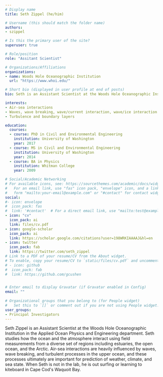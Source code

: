 ```yaml
---
# Display name
title: Seth Zippel (he/him)

# Username (this should match the folder name)
authors:
- szippel

# Is this the primary user of the site?
superuser: true

# Role/position
role: "Assitant Scientist"

# Organizations/Affiliations
organizations:
- name: Woods Hole Oceanographic Institution
  url: "https://www.whoi.edu/"

# Short bio (displayed in user profile at end of posts)
bio: Seth is an Assistant Scientist at the Woods Hole Oceanographic Institution, and part of the Coastal Ocean Fluid Dynamics Lab (COFDL). He studies air/sea interactions, including waves and turbulence at the ocean surface.

interests:
- Air-sea interactions
- Waves, wave breaking, wave/current interaction, wave/ice interaction
- Turbulence and boundary layers

education:
  courses:
  - course: PhD in Civil and Environmental Engineering
    institution: University of Washington
    year: 2017
  - course: MS in Civil and Environmental Engineering
    institution: University of Washington
    year: 2014
  - course: BA in Physics
    institution: Whitman College
    year: 2009

# Social/Academic Networking
# For available icons, see: https://sourcethemes.com/academic/docs/widgets/#icons
#   For an email link, use "fas" icon pack, "envelope" icon, and a link in the
#   form "mailto:your-email@example.com" or "#contact" for contact widget.
social:
#- icon: envelope
#  icon_pack: fas
#  link: '#contact'  # For a direct email link, use "mailto:test@example.org".
- icon: "cv"
  icon_pack: ai
  link: files/cv.pdf
- icon: google-scholar
  icon_pack: ai
  link: https://scholar.google.com/citations?user=198WRKIAAAAJ&hl=en
- icon: twitter
  icon_pack: fab
  link: https://twitter.com/seth_zippel
# Link to a PDF of your resume/CV from the About widget.
# To enable, copy your resume/CV to `static/files/cv.pdf` and uncomment the lines below.  
# - icon: github
#  icon_pack: fab
#  link: https://github.com/gcushen


# Enter email to display Gravatar (if Gravatar enabled in Config)
email: ""
  
# Organizational groups that you belong to (for People widget)
#   Set this to `[]` or comment out if you are not using People widget.  
user_groups:
- Principal Investigators
---
```


Seth Zippel is an Assistant Scientist at the Woods Hole Oceanographic Institution in the Applied Ocean Physics and Engineering department. Seth studies how the ocean and the atmosphere interact using field measurements from a diverse set of regions including estuaries, the open ocean, and the Arctic. Air-sea interactions are heavily influenced by waves, wave breaking, and turbulent processes in the upper ocean, and these processes ultimately are important for prediction of weather, climate, and sea state. When Seth is not in the lab, he is out surfing or learning to kiteboard in Cape Cod's Waquoit Bay.

